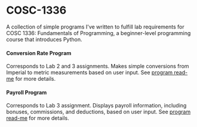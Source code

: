 # COSC-1336
A collection of simple programs I've written to fulfill lab requirements for COSC 1336: Fundamentals of Programming, a beginner-level programming course that introduces Python.

#### Conversion Rate Program
Corresponds to Lab 2 and 3 assignments. Makes simple conversions from Imperial to metric measurements based on user input.
See [program read-me](https://github.com/emnharris/COSC-1336/blob/master/conversion_rate_program/READ_ME.md) for more details.

#### Payroll Program
Corresponds to Lab 3 assignment. Displays payroll information, including bonuses, commissions, and deductions, based on user input.
See [program read-me](https://github.com/emnharris/COSC-1336/blob/master/payroll_program/READ_ME.md) for more details.
